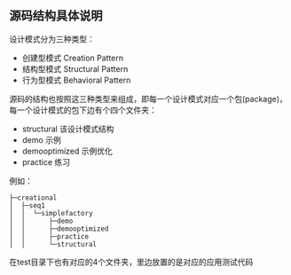 ## 源码结构具体说明

设计模式分为三种类型：
* 创建型模式 Creation Pattern
* 结构型模式 Structural Pattern
* 行为型模式 Behavioral Pattern

源码的结构也按照这三种类型来组成，即每一个设计模式对应一个包(package)，每一个设计模式的包下边有个四个文件夹：
* structural 该设计模式结构
* demo 示例
* demooptimized 示例优化
* practice 练习

例如：
```
├─creational
│  ├─seq1
│  │  └─simplefactory
│  │      ├─demo
│  │      ├─demooptimized
│  │      ├─practice
│  │      └─structural
```

在test目录下也有对应的4个文件夹，里边放置的是对应的应用测试代码